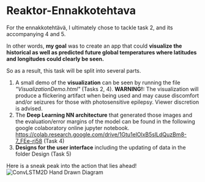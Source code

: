 # Reaktor-Ennakkotehtava

For the ennakkotehtävä, I ultimately chose to tackle task 2, and its accompanying 4 and 5.

In other words, **my goal** was to create an app that could **visualize the historical as well as predicted future global temperatures where latitudes and longitudes could clearly be seen.**

So as a result, this task will be split into several parts.

1. A small demo of the **visualization** can be seen by running the file *"VisualizationDemo.html"* (Tasks 2, 4). **WARNING!:** The visualization will produce a flickering artifact when being used and may cause discomfort and/or seizures for those with photosensitive epilepsy. Viewer discretion is advised.
2. The **Deep Learning NN architecture** that generated those images and the evaluation/error margins of the model can be found in the following google colaboratory online jupyter notebook. https://colab.research.google.com/drive/1Gtu1elOlxB5slLdQuzBm8-7_FEe-rj58 (Task 4)
3. **Designs for the user interface** including the updating of data in the folder Design (Task 5)

Here is a sneak peak into the action that lies ahead!
![ConvLSTM2D Hand Drawn Diagram](https://drive.google.com/uc?export=download&id=1p7FL7Pwp7FmFEcP3DK7s2l2RMy9pA20k)
